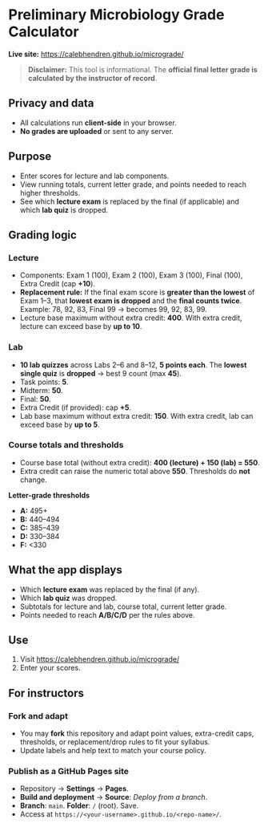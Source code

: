 # Preliminary Microbiology Grade Calculator

**Live site:** https://calebhendren.github.io/micrograde/

> **Disclaimer:** This tool is informational. The **official final letter grade is calculated by the instructor of record**.

## Privacy and data
- All calculations run **client-side** in your browser.
- **No grades are uploaded** or sent to any server.

## Purpose
- Enter scores for lecture and lab components.
- View running totals, current letter grade, and points needed to reach higher thresholds.
- See which **lecture exam** is replaced by the final (if applicable) and which **lab quiz** is dropped.

## Grading logic

### Lecture
- Components: Exam 1 (100), Exam 2 (100), Exam 3 (100), Final (100), Extra Credit (cap **+10**).
- **Replacement rule:** If the final exam score is **greater than the lowest** of Exam 1–3, that **lowest exam is dropped** and the **final counts twice**.  
  Example: 78, 92, 83, Final 99 → becomes 99, 92, 83, 99.
- Lecture base maximum without extra credit: **400**. With extra credit, lecture can exceed base by **up to 10**.

### Lab
- **10 lab quizzes** across Labs 2–6 and 8–12, **5 points each**. The **lowest single quiz** is **dropped** → best 9 count (max **45**).
- Task points: **5**.
- Midterm: **50**.
- Final: **50**.
- Extra Credit (if provided): cap **+5**.
- Lab base maximum without extra credit: **150**. With extra credit, lab can exceed base by **up to 5**.

### Course totals and thresholds
- Course base total (without extra credit): **400 (lecture) + 150 (lab) = 550**.
- Extra credit can raise the numeric total above **550**. Thresholds do **not** change.

**Letter-grade thresholds**
- **A:** 495+
- **B:** 440–494
- **C:** 385–439
- **D:** 330–384
- **F:** <330

## What the app displays
- Which **lecture exam** was replaced by the final (if any).
- Which **lab quiz** was dropped.
- Subtotals for lecture and lab, course total, current letter grade.
- Points needed to reach **A/B/C/D** per the rules above.

## Use
1. Visit https://calebhendren.github.io/micrograde/
2. Enter your scores.

## For instructors

### Fork and adapt
- You may **fork** this repository and adapt point values, extra-credit caps, thresholds, or replacement/drop rules to fit your syllabus.
- Update labels and help text to match your course policy.

### Publish as a GitHub Pages site
- Repository → **Settings** → **Pages**.
- **Build and deployment** → **Source**: *Deploy from a branch*.
- **Branch**: `main`. **Folder**: `/` (root). Save.
- Access at `https://<your-username>.github.io/<repo-name>/`.
